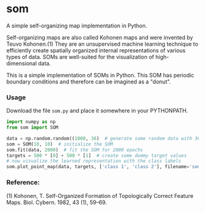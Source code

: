 # som
A simple self-organizing map implementation in Python.

Self-organizing maps are also called Kohonen maps and were invented by Teuvo Kohonen.(1) They are an unsupervised machine 
learning technique to efficiently create spatially organized internal representations of various types of data. SOMs are
well-suited for the visualization of high-dimensional data. 

This is a simple implementation of SOMs in Python. This SOM has periodic boundary conditions and therefore can be
imagined as a "donut".

### Usage
Download the file `som.py` and place it somewhere in your PYTHONPATH.

``` python
import numpy as np
from som import SOM

data = np.random.random((1000, 36)  # generate some random data with 36 features
som = SOM(10, 10)  # initialize the SOM
som.fit(data, 2000)  # fit the SOM for 2000 epochs
targets = 500 * [0] + 500 * [1]  # create some dummy target values
# now visualize the learned representation with the class labels
som.plot_point_map(data, targets, ['class 1', 'class 2'], filename='som.png')
```

### Reference:
(1) Kohonen, T. Self-Organized Formation of Topologically Correct Feature Maps. Biol. Cybern. 1982, 43 (1), 59–69.